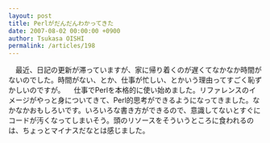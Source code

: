 ```yaml
---
layout: post
title: Perlがだんだんわかってきた
date: 2007-08-02 00:00:00 +0900
author: Tsukasa OISHI
permalink: /articles/198
---
```


　最近、日記の更新が滞っていますが、家に帰り着くのが遅くてなかなか時間がないのでした。時間がない、とか、仕事が忙しい、とかいう理由ってすごく恥ずかしいのですが。
　仕事でPerlを本格的に使い始めました。リファレンスのイメージがやっと身についてきて、Perl的思考ができるようになってきました。なかなかおもしろいです。いろいろな書き方ができるので、意識してないとすぐにコードが汚くなってしまいそう。頭のリソースをそういうところに食われるのは、ちょっとマイナスだなとは感じました。

